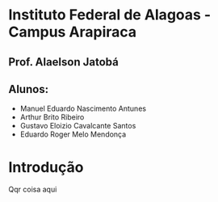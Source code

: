 # Instituto Federal de Alagoas - Campus Arapiraca
## Prof. Alaelson Jatobá

## Alunos: 
* Manuel Eduardo Nascimento Antunes
* Arthur Brito Ribeiro
* Gustavo Eloizio Cavalcante Santos
* Eduardo Roger Melo Mendonça

# Introdução
Qqr coisa aqui